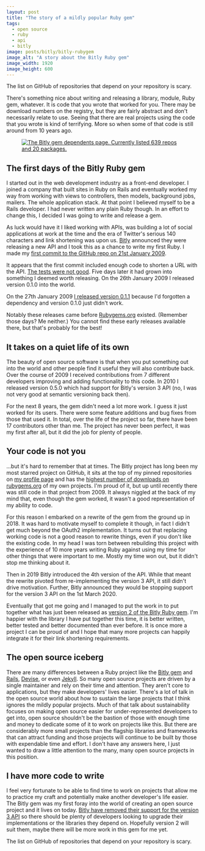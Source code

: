 ```yaml
---
layout: post
title: "The story of a mildly popular Ruby gem"
tags:
  - open source
  - ruby
  - api
  - bitly
image: posts/bitly/bitly-rubygem
image_alt: "A story about the Bitly Ruby gem"
image_width: 1920
image_height: 600
---
```


The list on GitHub of repositories that depend on your repository is scary.

There's something nice about writing and releasing a library, module, Ruby gem, whatever. It is code that you wrote that worked for you. There may be download numbers on the registry, but they are fairly abstract and don't necessarily relate to use. Seeing that there are real projects using the code that you wrote is kind of terrifying. More so when some of that code is still around from 10 years ago.

<figure class="post-image post-image-left">
  <a href="https://github.com/philnash/bitly/network/dependents?package_id=UGFja2FnZS05OTI5">
    <picture>
      <source type="image/webp" srcset="{% asset posts/bitly/dependents @path %}.webp">
      <img src="{% asset posts/bitly/dependents @path %}" alt="The Bitly gem dependents page. Currently listed 639 repos and 20 packages.">
    </picture>
  </a>
</figure>

## The first days of the Bitly Ruby gem

I started out in the web development industry as a front-end developer. I joined a company that built sites in Ruby on Rails and eventually worked my way from working with views to controllers, then models, background jobs, mailers. The whole application stack. At that point I believed myself to be a Rails developer. I had never written any plain Ruby though. In an effort to change this, I decided I was going to write and release a gem.

As luck would have it I liked working with APIs, was building a lot of social applications at work at the time and the era of Twitter's serious 140 characters and link shortening was upon us. [Bitly](https://bitly.com/) announced they were releasing a new API and I took this as a chance to write my first Ruby. I made my [first commit to the GitHub repo on 21st January 2009](https://github.com/philnash/bitly/commit/8e8acfb2b45549f0baa879d4d6f214b5d928a314).

It appears that the first commit included enough code to shorten a URL with the API. [The tests were not good](https://github.com/philnash/bitly/commit/8e8acfb2b45549f0baa879d4d6f214b5d928a314#diff-0b3b8751a9471d9c3210979572e0bf28). Five days later it had grown into something I deemed worth releasing. On the 26th January 2009 I released version 0.1.0 into the world.

On the 27th January 2009 [I released version 0.1.1](https://github.com/philnash/bitly/commit/d8464c54d05cb352955fa00cad8a1800d736da93) because I'd forgotten a dependency and version 0.1.0 just didn't work.

Notably these releases came before [Rubygems.org](https://rubygems.org/) existed. (Remember those days? Me neither.) You cannot find these early releases available there, but that's probably for the best!

## It takes on a quiet life of its own

The beauty of open source software is that when you put something out into the world and other people find it useful they will also contribute back. Over the course of 2009 I received contributions from 7 different developers improving and adding functionality to this code. In 2010 I released version 0.5.0 which had support for Bitly's version 3 API (no, I was not very good at semantic versioning back then).

For the next 8 years, the gem didn't need a lot more work. I guess it just worked for its users. There were some feature additions and bug fixes from those that used it. In total, over the life of the project so far, there have been 17 contributors other than me. The project has never been perfect, it was my first after all, but it did the job for plenty of people.

## Your code is not you

...but it's hard to remember that at times. The Bitly project has long been my most starred project on GitHub, it sits at the top of my pinned repositories on [my profile page](https://github.com/philnash/) and has the [highest number of downloads on rubygems.org](https://rubygems.org/profiles/philnash) of my own projects. I'm proud of it, but up until recently there was still code in that project from 2009. It always niggled at the back of my mind that, even though the gem worked, it wasn't a good representation of my ability to code.

For this reason I embarked on a rewrite of the gem from the ground up in 2018. It was hard to motivate myself to complete it though, in fact I didn't get much beyond the OAuth2 implementation. It turns out that replacing working code is not a good reason to rewrite things, even if you don't like the existing code. In my head I was torn between rebuilding this project with the experience of 10 more years writing Ruby against using my time for other things that were important to me. Mostly my time won out, but it didn't stop me thinking about it.

Then in 2019 Bitly introduced the 4th version of the API. While that meant the rewrite pivoted from re-implementing the version 3 API, it still didn't drive motivation. Further, Bitly announced they would be stopping support for the version 3 API on the 1st March 2020.

Eventually that got me going and I managed to put the work in to put together what has just been released as [version 2 of the Bitly Ruby gem](https://rubygems.org/gems/bitly/versions/2.0.0). I'm happier with the library I have put together this time, it is better written, better tested and better documented than ever before. It is once more a project I can be proud of and I hope that many more projects can happily integrate it for their link shortening requirements.

## The open source iceberg

There are many differences between a Ruby project like the [Bitly gem](https://rubygems.org/gems/bitly) and [Rails](https://rubygems.org/gems/rails), [Devise](https://rubygems.org/gems/devise), or even [Jekyll](https://rubygems.org/gems/jekyll). So many open source projects are driven by a single maintainer and rely on their time and attention. They aren't core to applications, but they make developers' lives easier. There's a lot of talk in the open source world about how to sustain the large projects that I think ignores the mildly popular projects. Much of that talk about sustainability focuses on making open source easier for under-represented developers to get into, open source shouldn't be the bastion of those with enough time and money to dedicate some of it to work on projects like this. But there are considerably more small projects than the flagship libraries and frameworks that can attract funding and those projects will continue to be built by those with expendable time and effort. I don't have any answers here, I just wanted to draw a little attention to the many, many open source projects in this position.

## I have more code to write

I feel very fortunate to be able to find time to work on projects that allow me to practice my craft and potentially make another developer's life easier. The Bitly gem was my first foray into the world of creating an open source project and it lives on today. [Bitly have removed their support for the version 3 API](https://support.bitly.com/hc/en-us/articles/360004395631-Migrating-from-v3-to-v4-of-the-Bitly-API) so there should be plenty of developers looking to upgrade their implementations or the libraries they depend on. Hopefully version 2 will suit them, maybe there will be more work in this gem for me yet.

The list on GitHub of repositories that depend on your repository is scary.